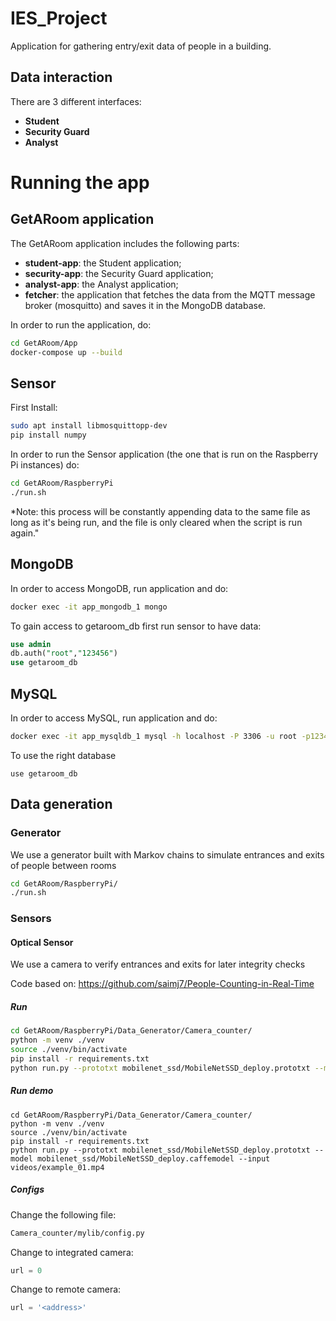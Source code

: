 # IES_Project

Application for gathering entry/exit data of people in a building.

## Data interaction

There are 3 different interfaces:
- **Student**
- **Security Guard**
- **Analyst**

# Running the app

## GetARoom application

The GetARoom application includes the following parts:

- **student-app**: the Student application;
- **security-app**: the Security Guard application;
- **analyst-app**: the Analyst application;
- **fetcher**: the application that fetches the data from the MQTT message broker (mosquitto) and saves it in the MongoDB database.

In order to run the application, do:
```bash
cd GetARoom/App
docker-compose up --build
```

## Sensor

First Install:
```bash
sudo apt install libmosquittopp-dev
pip install numpy
```

In order to run the Sensor application (the one that is run on the Raspberry Pi instances) do:
```bash
cd GetARoom/RaspberryPi
./run.sh
```

*Note: this process will be constantly appending data to the same file as long as it's being run, and the file is only cleared when the script is run again."

## MongoDB

In order to access MongoDB, run application and do:
```bash
docker exec -it app_mongodb_1 mongo
```

To gain access to getaroom_db first run sensor to have data:
```sql
use admin
db.auth("root","123456")
use getaroom_db
```
## MySQL

In order to access MySQL, run application and do:
```bash
docker exec -it app_mysqldb_1 mysql -h localhost -P 3306 -u root -p123456
```

To use the right database
```
use getaroom_db
```

## Data generation
### Generator
We use a generator built with Markov chains to simulate entrances and exits of people between rooms 

```bash
cd GetARoom/RaspberryPi/
./run.sh
```

### Sensors
#### Optical Sensor
We use a camera to verify entrances and exits for later integrity checks

Code based on: https://github.com/saimj7/People-Counting-in-Real-Time
##### Run
```bash
cd GetARoom/RaspberryPi/Data_Generator/Camera_counter/
python -m venv ./venv
source ./venv/bin/activate
pip install -r requirements.txt
python run.py --prototxt mobilenet_ssd/MobileNetSSD_deploy.prototxt --model mobilenet_ssd/MobileNetSSD_deploy.caffemodel
```
##### Run demo
```
cd GetARoom/RaspberryPi/Data_Generator/Camera_counter/
python -m venv ./venv
source ./venv/bin/activate
pip install -r requirements.txt
python run.py --prototxt mobilenet_ssd/MobileNetSSD_deploy.prototxt --model mobilenet_ssd/MobileNetSSD_deploy.caffemodel --input videos/example_01.mp4
```

##### Configs
Change the following file:
```bash
Camera_counter/mylib/config.py
```

Change to integrated camera:
```python
url = 0
```

Change to remote camera:
```python
url = '<address>'
```